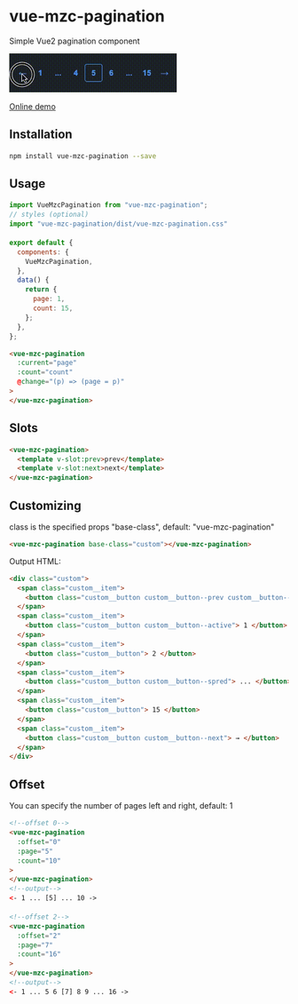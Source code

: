 # vue-mzc-pagination
Simple Vue2 pagination component

![](demo.gif)

[Online demo](https://jsfiddle.net/)

## Installation
```sh
npm install vue-mzc-pagination --save
```

## Usage
```js
import VueMzcPagination from "vue-mzc-pagination";
// styles (optional)
import "vue-mzc-pagination/dist/vue-mzc-pagination.css"

export default {
  components: {
    VueMzcPagination,
  },
  data() {
    return {
      page: 1,
      count: 15,
    };
  },
};
```
```html
<vue-mzc-pagination
  :current="page"
  :count="count"
  @change="(p) => (page = p)"
>
</vue-mzc-pagination>
```

## Slots
```html
<vue-mzc-pagination>
  <template v-slot:prev>prev</template>
  <template v-slot:next>next</template>
</vue-mzc-pagination>
```

## Customizing
class is the specified props "base-class", default: "vue-mzc-pagination"
```html
<vue-mzc-pagination base-class="custom"></vue-mzc-pagination>
```
Output HTML:
```html
<div class="custom">
  <span class="custom__item">
    <button class="custom__button custom__button--prev custom__button--disable"> ← </button>
  </span>
  <span class="custom__item">
    <button class="custom__button custom__button--active"> 1 </button>
  </span>
  <span class="custom__item">
    <button class="custom__button"> 2 </button>
  </span>
  <span class="custom__item">
    <button class="custom__button custom__button--spred"> ... </button>
  </span>
  <span class="custom__item">
    <button class="custom__button"> 15 </button>
  </span>
  <span class="custom__item">
    <button class="custom__button custom__button--next"> → </button>
  </span>
</div>
```

## Offset
You can specify the number of pages left and right, default: 1
```html
<!--offset 0-->
<vue-mzc-pagination
  :offset="0"
  :page="5"
  :count="10"
>
</vue-mzc-pagination>
<!--output-->
<- 1 ... [5] ... 10 ->

<!--offset 2-->
<vue-mzc-pagination
  :offset="2"
  :page="7"
  :count="16"
>
</vue-mzc-pagination>
<!--output-->
<- 1 ... 5 6 [7] 8 9 ... 16 ->
```

